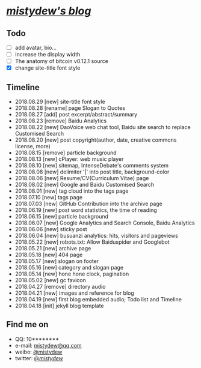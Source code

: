 # [_mistydew's blog_](https://mistydew.github.io)

## Todo
- [ ] add avatar, bio...
- [ ] increase the display width
- [ ] The anatomy of bitcoin v0.12.1 source
- [x] change site-title font style

## Timeline
* 2018.08.29 [new] site-title font style
* 2018.08.28 [rename] page Slogan to Quotes
* 2018.08.27 [add] post excerpt/abstract/summary
* 2018.08.23 [remove] Baidu Analytics
* 2018.08.22 [new] DaoVoice web chat tool, Baidu site search to replace Customised Search
* 2018.08.20 [new] post copyright(author, date, creative commons license, more)
* 2018.08.15 [remove] particle background
* 2018.08.13 [new] cPlayer: web music player
* 2018.08.10 [new] sitemap, IntenseDebate's comments system
* 2018.08.08 [new] delimiter '|' into post title, background-color
* 2018.08.06 [new] Resume/CV(Curriculum Vitae) page
* 2018.08.02 [new] Google and Baidu Customised Search
* 2018.08.01 [new] tag cloud into the tags page
* 2018.07.10 [new] tags page
* 2018.07.03 [new] GitHub Contribution into the archive page
* 2018.06.19 [new] post word statistics, the time of reading
* 2018.06.15 [new] particle background
* 2018.06.07 [new] Google Analytics and Search Console, Baidu Analytics
* 2018.06.06 [new] sticky post
* 2018.06.04 [new] busuanzi analytics: hits, visitors and pageviews
* 2018.05.22 [new] robots.txt: Allow Baiduspider and Googlebot
* 2018.05.21 [new] archive page
* 2018.05.18 [new] 404 page
* 2018.05.17 [new] slogan on footer
* 2018.05.16 [new] category and slogan page
* 2018.05.14 [new] hone hone clock, pagination
* 2018.05.02 [new] gc favicon
* 2018.04.27 [remove] directory audio
* 2018.04.21 [new] images and reference for blog
* 2018.04.19 [new] first blog embedded audio; Todo list and Timeline
* 2018.04.18 [init] jekyll blog template

## Find me on

* QQ: 10********
* e-mail: mistydew@qq.com
* weibo: [@mistydew](https://weibo.com/mistydew)
* twitter: [@_mistydew_](https://twitter.com/_mistydew_)
